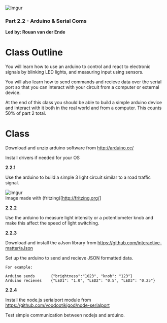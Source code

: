 ![Imgur](http://i.imgur.com/VIKVCOf.png)

### Part 2.2 - Arduino & Serial Coms 
**Led by: Rouan van der Ende**  

Class Outline
=============

You will learn how to use an arduino to control and react to electronic signals by blinking LED lights, and measuring input using sensors. 

You will also learn how to send commands and recieve data over the serial port so that you can interact with your circuit from a computer or external device.

At the end of this class you should be able to build a simple arduino device and interact with it both in the real world and from a computer. This counts 50% of part 2 total.

Class
=====

Download and unzip arduino software from http://arduino.cc/

Install drivers if needed for your OS

**2.2.1**

Use the arduino to build a simple 3 light circuit similar to a road traffic signal.

![Imgur](http://i.imgur.com/PoEUpxa.jpg)  
Image made with (fritzing)[http://fritzing.org/]

**2.2.2**

Use the arduino to measure light intensity or a potentiometer knob and make this affect the speed of light switching.

**2.2.3**

Download and install the aJson library from https://github.com/interactive-matter/aJson 

Set up the arduino to send and recieve JSON formatted data. 

	For example:

	Arduino sends 		{"brightness":"1023", "knob": "123"}   
	Arduino recieves	{"LED1": "1.0", "LED2": "0.5", "LED3": "0.25"}   

**2.2.4**

Install the node.js serialport module from https://github.com/voodootikigod/node-serialport

Test simple communication between nodejs and arduino.

